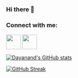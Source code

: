 ### Hi there 👋
<h3 align="left">Connect with me:</h3>
<p align="left">
<a href="https://www.linkedin.com/in/dayanand-gavas-61a53237/" target="blank"><img align="center" src="https://cdn2.iconfinder.com/data/icons/social-media-2285/512/1_Linkedin_unofficial_colored_svg-512.png" alt="" height="40" width="40" /></a>
<a href="https://www.youtube.com/@infrastructurestack" target="blank"><img align="center" src="https://cdn2.iconfinder.com/data/icons/social-media-2285/512/1_Youtube_colored_svg-512.png" alt="" height="40" width="40" /></a>
</p>
  
[![Dayanand's GitHub stats](https://github-readme-stats.vercel.app/api?username=Dayanand143&show_icons=true&theme=radical)](https://github.com/anuraghazra/github-readme-stats)

[![GitHub Streak](https://github-readme-streak-stats.herokuapp.com/?user=Dayanand143&theme=dark)](https://git.io/streak-stats)
